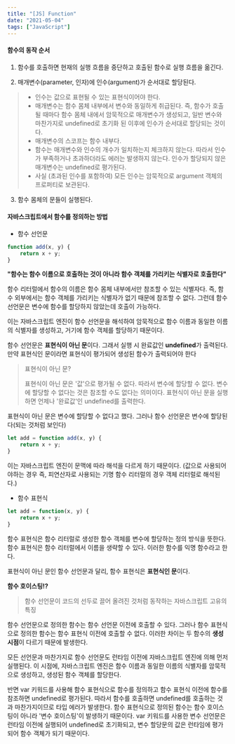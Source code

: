 ```yaml
---
title: "[JS] Function"
date: "2021-05-04"
tags: ["JavaScript"]
---
```

#### 함수의 동작 순서

1) 함수를 호출하면 현재의 실행 흐름을 중단하고 호출된 함수로 실행 흐름을 옮긴다.

2) 매개변수(parameter, 인자)에 인수(argument)가 순서대로 할당된다.

> - 인수는 값으로 표현될 수 있는 표현식이어야 한다.
> - 매개변수는 함수 몸체 내부에서 변수와 동일하게 취급된다. 즉, 함수가 호출될 때마다 함수 몸체 내에서 암묵적으로 매개변수가 생성되고, 일반 변수와 마찬가지로 undefined로 초기화 된 이후에 인수가 순서대로 할당되는 것이다.
> - 매개변수의 스코프는 함수 내부다.
> - 함수는 매개변수와 인수의 개수가 일치하는지 체크하지 않는다. 따라서 인수가 부족하거나 초과하더라도 에러는 발생하지 않는다. 인수가 할당되지 않은 매개변수는 undefined로 평가된다.
> - 사실 (초과된 인수를 포함하여) 모든 인수는 암묵적으로 argument 객체의 프로퍼티로 보관된다.

3) 함수 몸체의 문들이 실행된다.



#### 자바스크립트에서 함수를 정의하는 방법

+ 함수 선언문

```javascript
function add(x, y) {
    return x + y;
}
```

**"함수는 함수 이름으로 호출하는 것이 아니라 함수 객체를 가리키는 식별자로 호출한다"**

함수 리터럴에서 함수의 이름은 함수 몸체 내부에서만 참조할 수 있는 식별자다. 즉, 함수 외부에서는 함수 객체를 가리키는 식별자가 없기 때문에 참조할 수 없다. 그런데  함수 선언문은 변수에 함수를 할당하지 않았는데 호출이 가능하다.

이는 자바스크립트 엔진이 함수 선언문을 해석하여 암묵적으로 함수 이름과 동일한 이름의 식별자를 생성하고, 거기에 함수 객체를 할당하기 때문이다.

함수 선언문은 **표현식이 아닌 문**이다. 그래서 실행 시 완료값인 **undefined**가 출력된다. 만약 표현식인 문이라면 표현식이 평가되어 생성된 함수가 출력되어야 한다

> 표현식이 아닌 문?
>
> 표현식이 아닌 문은 '값'으로 평가될 수 없다. 따라서 변수에 할당할 수 없다. 변수에 할당할 수 없다는 것은 참조할 수도 없다는 의미이다. 표현식이 아닌 문을 실행하면 언제나 '완료값'인 undefined를 출력한다.

표현식이 아닌 문은 변수에 할당할 수 없다고 했다. 그러나 함수 선언문은 변수에 할당된다(되는 것처럼 보인다)

```javascript
let add = function add(x, y) {
    return x + y;
}
```

이는 자바스크립트 엔진이 문맥에 따라 해석을 다르게 하기 때문이다. (값으로 사용되어야하는 경우 즉, 피연산자로 사용되는 기명 함수 리터럴의 경우 객체 리터럴로 해석된다.)



+ 함수 표현식

```javascript
let add = function(x, y) {
    return x + y;
}
```

함수 표현식은 함수 리터럴로 생성한 함수 객체를 변수에 할당하는 정의 방식을 뜻한다. 함수 표현식은 함수 리터럴에서 이름을 생략할 수 있다. 이러한 함수를 익명 함수라고 한다.

표현식이 아닌 문인 함수 선언문과 달리, 함수 표현식은 **표현식인 문**이다.



**함수 호이스팅⁉**

> 함수 선언문이 코드의 선두로 끌어 올려진 것처럼 동작하는 자바스크립트 고유의 특징

함수 선언문으로 정의한 함수는 함수 선언문 이전에 호출할 수 있다. 그러나 함수 표현식으로 정의한 함수는 함수 표현식 이전에 호출할 수 없다. 이러한 차이는 두 함수의 **생성 시점**이 다르기 때문에 발생한다.

모든 선언문과 마찬가지로 함수 선언문도 런타임 이전에 자바스크립트 엔진에 의해 먼저 실행된다. 이 시점에, 자바스크립트 엔진은 함수 이름과 동일한 이름의 식별자를 암묵적으로 생성하고, 생성된 함수 객체를 할당한다.

반면 var 키워드를 사용해 함수 표현식으로 함수를 정의하고 함수 표현식 이전에 함수를 참조하면 undefined로 평가된다. 따라서 함수를 호출하면 undefined를 호출하는 것과 마찬가지이므로 타입 에러가 발생한다. 함수 표현식으로 정의된 함수는 함수 호이스팅이 아니라 '변수 호이스팅'이 발생하기 때문이다. var 키워드를 사용한 변수 선언문은 런타임 이전에 실행되어 undefined로 초기화되고, 변수 할당문의 값은 런타임에 평가되어 함수 객체가 되기 때문이다.
